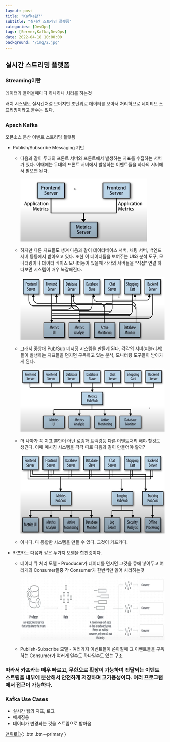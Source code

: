 ```yaml
---
layout: post
title: "Kafka란?"
subtitle: "실시간 스트리밍 플랫폼"
categories: [DevOps]
tags: [Server,Kafka,DevOps]
date: 2022-04-18 10:00:00
background: '/img/2.jpg'
---
```


## 실시간 스트리밍 플랫폼

### Streaming이란

데이터가 들어올때마다 하나하나 처리를 하는것

배치 시스템도 실시간처럼 보이지만 초단위로 데이터를 모아서 처리하므로 네이티브 스프리밍이라고 볼수는 없다.

## 

### Apach Kafka

오픈소스 분산 이벤트 스트리밍 플랫폼

- Publish/Subscribe Messaging 기반
    - 다음과 같이 두대의 프론트 서버와 프론트에서 발생하는 지표를 수집하는 서버가 있다. 이때에는 두대의 프론트 서버에서 발생하는 이벤트들을 하나의 서버에서 받으면 된다.

      <img src="/img/infra/infra1.png"  width="400" height="200">  

    - 하지만 다른 지표들도 생겨 다음과 같이 데이터베이스 서버, 채팅 서버, 백엔드 서버 등등에서 받아오고 있다. 또한 이 데이터들을 보여주는 UI와 분석 도구, 모니터링이나 데이터 베이스 모니터등이 있을때 각각의 서버들을 “직접” 연결 하다보면 시스템이 매우 복잡해진다.

      <img src="/img/infra/infra2.png"  width="600" height="200">

    - 그래서 중앙에 Pub/Sub 메시징 시스템을 만들게 된다. 각각의 서버(퍼블리셔)들이 발생하는 지표들을 던지면 구독하고 있는 분석, 모니터링 도구들이 받아가게 된다.

      <img src="/img/infra/infra3.png"  width="600" height="200">

    - 더 나아가 꼭 지표 뿐만이 아닌 로깅과 트랙킹등 다른 이벤트처리 해야 할것도 생긴다. 이때 메시징 시스템을 각각 따로 다음과 같이 만들어야 할까?

      <img src="/img/infra/infra5.png"  width="600" height="250">

    - 아니다. 다 통합한 시스템을 만들 수 있다. 그것이 카프카다.
- 카프카는 다음과 같은 두가지 모델을 합친것이다.
    - 데이터 큐 처리 모델 -  Pruoducer가 데이터를 던지면 그것을 큐에 넣어두고 여러개의 Consumer들중 각 Consumer가 한번씩만 읽어 처리하는것

      <img src="/img/infra/infra6.png"  width="600" height="200">

    - Publish-Subscribe 모델 -  여러가지 이벤트들이 쏟아질때 그 이벤트들을 구독하는 Consumer가 여러개 일수도 하나일수도 있는 구조


### 따라서 카프카는 매우 빠르고, 무한으로 확장이 가능하며 전달되는 이벤트 스트림을 내부에 분산해서 안전하게 저장하며 고가용성이다. 여러 프로그램에서 접근이 가능하다.

### Kafka Use Cases

- 실시간 웹의 지표, 로그
- 메세징용
- 데이터가 변경되는 것을 스트림으로 받아옴


[맨위로👆](#){: .btn .btn--primary }

